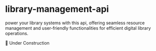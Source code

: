 # library-management-api

power your library systems with this api, offering seamless resource management and user-friendly functionalities for efficient digital library operations.

🚧 Under Construction
